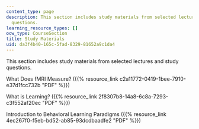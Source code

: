 ```yaml
---
content_type: page
description: This section includes study materials from selected lectures and study
  questions.
learning_resource_types: []
ocw_type: CourseSection
title: Study Materials
uid: da3f4b40-165c-5fad-8329-81652a9c1da4
---
```


This section includes study materials from selected lectures and study questions.

What Does fMRI Measure? ({{% resource_link c2a11772-0419-1bee-7910-e37d1fcc732b "PDF" %}})

What is Learning? ({{% resource_link 2f8307b8-14a8-6c8a-7293-c3f552af20ec "PDF" %}})

Introduction to Behavioral Learning Paradigms ({{% resource_link 4ec267f0-f5eb-bd52-ab85-93dcdbaadfe2 "PDF" %}})